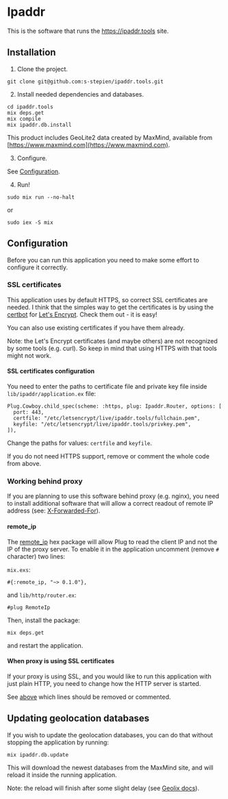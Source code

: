 # Ipaddr

This is the software that runs the https://ipaddr.tools site.

## Installation

1. Clone the project.
```
git clone git@github.com:s-stepien/ipaddr.tools.git
```

2. Install needed dependencies and databases.

```
cd ipaddr.tools
mix deps.get
mix compile
mix ipaddr.db.install
```

This product includes GeoLite2 data created by MaxMind, available from
[https://www.maxmind.com](https://www.maxmind.com).

3. Configure.

See [Configuration](#configuration).

4. Run!
```
sudo mix run --no-halt
```

or
```
sudo iex -S mix
```

## Configuration

Before you can run this application you need to make some effort to configure it
correctly.

### SSL certificates

This application uses by default HTTPS, so correct SSL certificates are needed.
I think that the simples way to get the certificates is by using the
[certbot](https://certbot.eff.org/) for [Let's
Encrypt](https://letsencrypt.org/). Check them out - it is easy!

You can also use existing certificates if you have them already.

Note: the Let's Encrypt certificates (and maybe others) are not recognized by
some tools (e.g.  curl). So keep in mind that using HTTPS with that tools might
not work.

#### SSL certificates configuration

You need to enter the paths to certificate file and private key file inside
`lib/ipaddr/application.ex` file:

```
Plug.Cowboy.child_spec(scheme: :https, plug: Ipaddr.Router, options: [
  port: 443,
  certfile: "/etc/letsencrypt/live/ipaddr.tools/fullchain.pem",
  keyfile: "/etc/letsencrypt/live/ipaddr.tools/privkey.pem",
]),
```

Change the paths for values: `certfile` and `keyfile`.

If you do not need HTTPS support, remove or comment the whole code from above.

### Working behind proxy

If you are planning to use this software behind proxy (e.g. nginx), you need to
install additional software that will allow a correct readout of remote IP
address (see: [X-Forwarded-For](https://en.wikipedia.org/wiki/X-Forwarded-For)).

#### remote_ip

The [remote_ip](https://hex.pm/packages/remote_ip) hex package will allow Plug
to read the client IP and not the IP of the proxy server. To enable it in the
application uncomment (remove `#` character) two lines:

`mix.exs`:
```
#{:remote_ip, "~> 0.1.0"},
```

and `lib/http/router.ex`:
```
#plug RemoteIp
```

Then, install the package:
```
mix deps.get
```

and restart the application.

#### When proxy is using SSL certificates

If your proxy is using SSL, and you would like to run this application with
just plain HTTP, you need to change how the HTTP server is started.

See [above](#ssl-certificates-configuration) which lines should be removed or
commented.

## Updating geolocation databases

If you wish to update the geolocation databases, you can do that without
stopping the application by running:
```
mix ipaddr.db.update
```

This will download the newest databases from the MaxMind site, and will reload
it inside the running application.

Note: the reload will finish after some slight delay (see [Geolix docs](https://hexdocs.pm/geolix/readme.html#reloading)).

